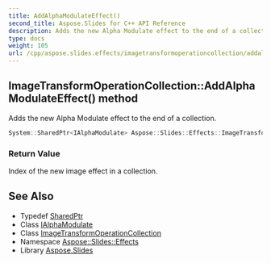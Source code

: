 ```yaml
---
title: AddAlphaModulateEffect()
second_title: Aspose.Slides for C++ API Reference
description: Adds the new Alpha Modulate effect to the end of a collection.
type: docs
weight: 105
url: /cpp/aspose.slides.effects/imagetransformoperationcollection/addalphamodulateeffect/
---
```

## ImageTransformOperationCollection::AddAlphaModulateEffect() method


Adds the new Alpha Modulate effect to the end of a collection.

```cpp
System::SharedPtr<IAlphaModulate> Aspose::Slides::Effects::ImageTransformOperationCollection::AddAlphaModulateEffect() override
```


### Return Value

Index of the new image effect in a collection.

## See Also

* Typedef [SharedPtr](../../system/sharedptr/)
* Class [IAlphaModulate](../ialphamodulate/)
* Class [ImageTransformOperationCollection](./)
* Namespace [Aspose::Slides::Effects](../)
* Library [Aspose.Slides](../../)